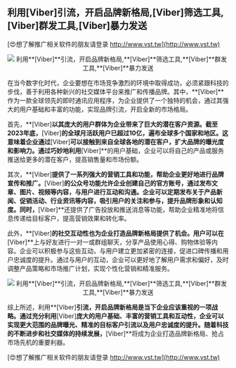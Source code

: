 ## **利用**[Viber]**引流，开启品牌新格局,**[Viber]**筛选工具,**[Viber]**群发工具,**[Viber]**暴力发送**

[😍想了解推广相关软件的朋友请登录 http://www.vst.tw](http://www.vst.tw)

 <center><img src="https://vst.tw/MP4/tuiguang/png/6.png" alt="利用**[Viber]**引流，开启品牌新格局,**[Viber]**筛选工具,**[Viber]**群发工具,**[Viber]**暴力发送"></center>

在当今数字化时代，企业要想在市场竞争激烈的环境中取得成功，必须紧跟科技的步伐，善于利用各种新兴的社交媒体平台来推广和传播品牌。其中，**[Viber]**作为一款全球领先的即时通讯应用程序，为企业提供了一个独特的机会，通过其强大的用户基础和丰富的功能，实现品牌引流，开启全新的市场格局。

首先，**[Viber]**以其庞大的用户群体为企业带来了巨大的潜在客户资源。截至2023年底，**[Viber]**的全球月活跃用户已超过10亿，遍布全球多个国家和地区。这意味着企业通过**[Viber]**可以接触到来自全球各地的潜在客户，扩大品牌的曝光度和影响力。通过巧妙地利用**[Viber]**的用户基础，企业可以将自己的产品或服务推送给更多的潜在客户，提高销售量和市场份额。

其次，**[Viber]**提供了一系列强大的营销工具和功能，帮助企业更好地进行品牌宣传和推广。**[Viber]**的公众号功能允许企业创建自己的官方账号，通过发布文章、图片、视频等内容，与用户进行互动和沟通。企业可以定期发布关于产品新闻、促销活动、行业资讯等内容，吸引用户的关注和参与，提升品牌形象和认知度。同时，**[Viber]**还提供了广告投放和推送消息等功能，帮助企业精准地将信息传递给目标客户，提高营销效果和转化率。

此外，**[Viber]**的社交互动性也为企业打造品牌新格局提供了机会。用户可以在**[Viber]**上与好友进行一对一或群组聊天，分享产品使用心得、购物体验等内容。企业可以积极参与这些互动，与用户建立更加紧密的连接，促进口碑传播和用户忠诚度的提升。通过与用户的互动，企业可以更好地了解用户需求和偏好，及时调整产品策略和市场推广计划，实现个性化营销和精准服务。

 <center><img src="https://vst.tw/MP4/tuiguang/png/5.png" alt="利用**[Viber]**引流，开启品牌新格局,**[Viber]**筛选工具,**[Viber]**群发工具,**[Viber]**暴力发送"></center>

综上所述，利用**[Viber]**引流，开启品牌新格局是当下企业应该重视的一项战略。通过充分利用**[Viber]**庞大的用户基础、丰富的营销工具和互动性，企业可以实现更大范围的品牌曝光、精准的目标客户引流以及用户忠诚度的提升。随着科技的不断进步和社交媒体的持续发展，**[Viber]**将成为企业打造品牌新格局、抢占市场先机的重要利器。

[😍想了解推广相关软件的朋友请登录 http://www.vst.tw](http://www.vst.tw)



